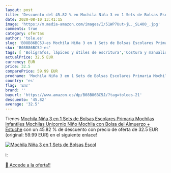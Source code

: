 ```yaml
---
layout: post
title: 'Descuento del 45.82 % en Mochila Niña 3 en 1 Sets de Bolsas Escol'
date: 2020-08-10 13:41:15
image: 'https://m.media-amazon.com/images/I/51WP7Uut+jL._SL400_.jpg'
comments: true
category: ofertas
author: 'tole.es'
slug: 'B08B86BC5J-es Mochila Niña 3 en 1 Sets de Bolsas Escolares Primaria...'
sku: 'B08B86BC5J-es'
tags: [ 'Bolígrafos, lápices y útiles de escritura','Costura y manualidades','Dibujo','Hogar y cocina','Lápices','Marcadores','Materiales de dibujo','Oficina y papelería','Portaminas','Rotuladores y subrayadores','Subrayadores','mochila', ]
actualPrice: 32.5 EUR
currency: EUR
price: 32.5
comparePrice: 59.99 EUR
prodname: 'Mochila Niña 3 en 1 Sets de Bolsas Escolares Primaria Mochilas Infantiles Mochilas Unicornio Niño Mochila con Bolsa del Almuerzo + Estuche'
country: 'es'
flag: '🇪🇸'
brand: ''
buyurl: 'https://www.amazon.es/dp/B08B86BC5J/?tag=tolees-21'
descuento: '45.82'
average: '32.5'
---
```


Tienes [Mochila Niña 3 en 1 Sets de Bolsas Escolares Primaria Mochilas Infantiles Mochilas Unicornio Niño Mochila con Bolsa del Almuerzo + Estuche](https://www.amazon.es/dp/B08B86BC5J/?tag=tolees-21) con un 45.82 % de descuento con precio de oferta de 32.5 EUR (original: 59.99 EUR) en el siguiente enlace!

[![Mochila Niña 3 en 1 Sets de Bolsas Escol](https://m.media-amazon.com/images/I/51WP7Uut+jL._SL400_.jpg)](https://www.amazon.es/dp/B08B86BC5J/?tag=tolees-21)

ℹ️:


[🛒 Accede a la oferta!!](https://www.amazon.es/dp/B08B86BC5J/?tag=tolees-21)
